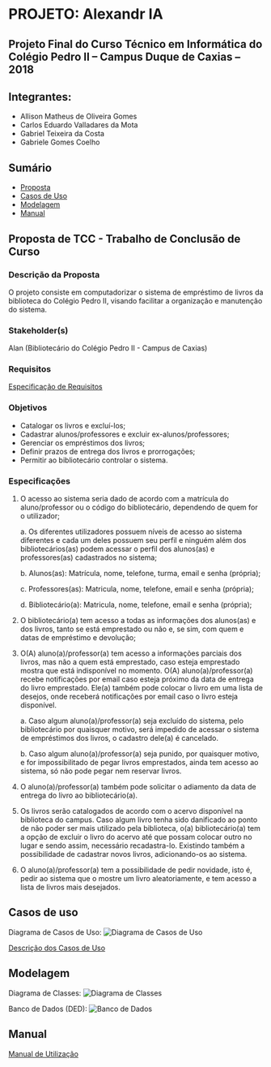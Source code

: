 # PROJETO: Alexandr IA
## Projeto Final do Curso Técnico em Informática do Colégio Pedro II – Campus Duque de Caxias – 2018

## Integrantes:

  - Allison Matheus de Oliveira Gomes
  - Carlos Eduardo Valladares da Mota
  - Gabriel Teixeira da Costa
  - Gabriele Gomes Coelho

## Sumário

- [Proposta](#proposta-de-tcc---trabalho-de-conclusão-de-curso)
- [Casos de Uso](#casos-de-uso)
- [Modelagem](#modelagem)
- [Manual](#manual)

## Proposta de TCC - Trabalho de Conclusão de Curso

### Descrição da Proposta
O projeto consiste em computadorizar o sistema de empréstimo de livros da biblioteca do Colégio Pedro II, visando facilitar a organização e manutenção do sistema.

### Stakeholder(s)
Alan (Bibliotecário do Colégio Pedro II - Campus de Caxias)

### Requisitos
[Especificação de Requisitos](https://github.com/cp2-dc-info-projeto-final-2018/requisitos-alexandr-ia/blob/master/requisitos.md)

### Objetivos
- Catalogar os livros e excluí-los;
- Cadastrar alunos/professores e excluir ex-alunos/professores;
- Gerenciar os empréstimos dos livros;
- Definir prazos de entrega dos livros e prorrogações;
- Permitir ao bibliotecário controlar o sistema.

### Especificações
1. O acesso ao sistema seria dado de acordo com a matrícula do aluno/professor ou o código do bibliotecário, dependendo de quem for o utilizador;

    a. Os diferentes utilizadores possuem níveis de acesso ao sistema diferentes e cada um deles possuem seu perfil e ninguém além dos bibliotecários(as) podem acessar o perfil dos alunos(as) e professores(as) cadastrados no sistema;

  	b. Alunos(as): Matrícula, nome, telefone, turma, email e senha (própria);

  	c. Professores(as): Matricula, nome, telefone, email e senha (própria);

  	d. Bibliotecário(a): Matricula, nome, telefone, email e senha (própria);

2. O bibliotecário(a) tem acesso a todas as informações dos alunos(as) e dos livros, tanto se está emprestado ou não e, se sim, com quem e datas de empréstimo  e devolução;

3. O(A) aluno(a)/professor(a) tem acesso a  informações parciais dos livros, mas não a quem está emprestado, caso esteja emprestado mostra que está indisponível no momento. O(A) aluno(a)/professor(a) recebe notificações por email caso esteja próximo da data de entrega do livro emprestado. Ele(a) também pode colocar o livro em uma lista de desejos, onde receberá notificações por email caso o livro esteja disponível.

  	a. Caso algum aluno(a)/professor(a) seja excluído do sistema, pelo bibliotecário por quaisquer motivo, será impedido de acessar o sistema de empréstimos dos livros, o cadastro dele(a) é cancelado.

    b. Caso algum aluno(a)/professor(a) seja punido, por quaisquer motivo, e for impossibilitado de pegar livros emprestados, ainda tem acesso ao sistema, só não pode pegar nem reservar livros.

4. O aluno(a)/professor(a) também pode solicitar o adiamento da data de entrega do livro ao bibliotecário(a).

5. Os livros serão catalogados de acordo com o acervo disponível na biblioteca do campus. Caso algum livro tenha sido danificado ao ponto de não poder ser mais utilizado pela biblioteca, o(a) bibliotecário(a) tem a opção de excluir o livro do acervo até que possam colocar outro no lugar e sendo assim, necessário recadastra-lo. Existindo também a possibilidade de cadastrar novos livros, adicionando-os ao sistema.

6. O aluno(a)/professor(a) tem a possibilidade de pedir novidade, isto é, pedir ao sistema que o mostre um livro aleatoriamente, e tem acesso a lista de livros mais desejados.

## Casos de uso

Diagrama de Casos de Uso:
![Diagrama de Casos de Uso](https://github.com/cp2-dc-info-projeto-final-2018/requisitos-alexandr-ia/blob/master/PNG/DiagramaDeCasosSeUso.png)

[Descrição dos Casos de Uso](https://github.com/cp2-dc-info-projeto-final-2018/requisitos-alexandr-ia/blob/master/casosDeUso.md)

## Modelagem

Diagrama de Classes:
![Diagrama de Classes](https://github.com/cp2-dc-info-projeto-final-2018/requisitos-alexandr-ia/blob/master/PNG/Diagrama%20de%20Classes.png)

Banco de Dados (DED):
![Banco de Dados](https://github.com/cp2-dc-info-projeto-final-2018/requisitos-alexandr-ia/blob/master/PNG/ModelagemDoBancoDeDados.png)

## Manual
[Manual de Utilização](https://github.com/cp2-dc-info-projeto-final-2018/requisitos-alexandr-ia/blob/master/Manual%20de%20Instru%C3%A7%C3%B5es.pdf)
